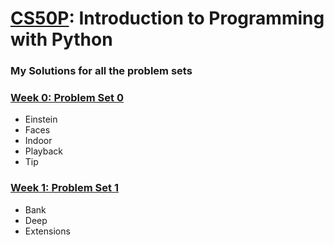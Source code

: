 # [CS50P](https://cs50.harvard.edu/python/2022/): Introduction to Programming with Python

### My Solutions for all the problem sets

### [Week 0: Problem Set 0](https://github.com/athxrva07/CS50-Python/tree/6318c5832fd93dd56e34b8f139606a0b8ad5f08d/Problem%20Set%200)
* Einstein
* Faces
* Indoor
* Playback
* Tip

### [Week 1: Problem Set 1](https://github.com/athxrva07/CS50-Python/tree/b9ff2c73bbc9ef90fe2a72b5087b16e606606994/Problem%20Set%201)
* Bank
* Deep
* Extensions
